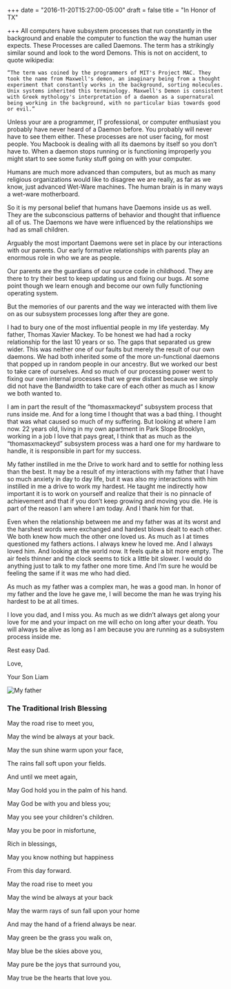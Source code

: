 +++
date = "2016-11-20T15:27:00-05:00"
draft = false
title = "In Honor of TX"

+++
All computers have subsystem processes that run constantly in the background and enable the computer to function the way the human user expects. These Processes are called Daemons. The term has a strikingly similar sound and look to the word Demons. This is not on accident, to quote wikipedia:

`“The term was coined by the programmers of MIT's Project MAC. They took the name from Maxwell's demon, an imaginary being from a thought experiment that constantly works in the background, sorting molecules. Unix systems inherited this terminology. Maxwell's Demon is consistent with Greek mythology's interpretation of a daemon as a supernatural being working in the background, with no particular bias towards good or evil.”`

Unless your are a programmer, IT professional, or computer enthusiast you probably have never heard of a Daemon before. You probably will never have to see them either. These processes are not user facing, for most people. You Macbook is dealing with all its daemons by itself so you don’t have to. When a daemon stops running or is functioning improperly you might start to see some funky stuff going on with your computer.

Humans are much more advanced than computers, but as much as many religious organizations would like to disagree we are really, as far as we know, just advanced Wet-Ware machines. The human brain is in many ways a wet-ware motherboard.

So it is my personal belief that humans have Daemons inside us as well. They are the subconscious patterns of behavior and thought that influence all of us. The Daemons we have were influenced by the relationships we had as small children.

Arguably the most important Daemons were set in place by our interactions with our parents. Our early formative relationships with parents play an enormous role in who we are as people.

Our parents are the guardians of our source code in childhood. They are there to try their best to keep updating us and fixing our bugs. At some point though we learn enough and become our own fully functioning operating system.

But the memories of our parents and the way we interacted with them live on as our subsystem processes long after they are gone.

I had to bury one of the most influential people in my life yesterday. My father, Thomas Xavier Mackey. To be honest we had had a rocky relationship for the last 10 years or so. The gaps that separated us grew wider. This was neither one of our faults but merely the result of our own daemons. We had both inherited some of the more un-functional daemons that popped up in random people in our ancestry. But we worked our best to take care of ourselves. And so much of our processing power went to fixing our own internal processes that we grew distant because we simply did not have the Bandwidth to take care of each other as much as I know we both wanted to.

I am in part the result of the “thomasxmackeyd” subsystem process that runs inside me. And for a long time I thought that was a bad thing. I thought that was what caused so much of my suffering. But looking at where I am now. 22 years old, living in my own apartment in Park Slope Brooklyn, working in a job I love that pays great, I think that as much as the “thomasxmackeyd” subsystem process was a hard one for my hardware to handle, it is responsible in part for my success.

My father instilled in me the Drive to work hard and to settle for nothing less than the best. It may be a result of my interactions with my father that I have so much anxiety in day to day life, but it was also my interactions with him instilled in me a drive to work my hardest. He taught me indirectly how important it is to work on yourself and realize that their is no pinnacle of achievement and that if you don’t keep growing and moving you die. He is part of the reason I am where I am today. And I thank him for that.

Even when the relationship between me and my father was at its worst and the harshest words were exchanged and hardest blows dealt to each other. We both knew how much the other one loved us. As much as I at times questioned my fathers actions. I always knew he loved me. And I always loved him. And looking at the world now. It feels quite a bit more empty. The air feels thinner and the clock seems to tick a little bit slower. I would do anything just to talk to my father one more time. And I’m sure he would be feeling the same if it was me who had died.

As much as my father was a complex man, he was a good man. In honor of my father and the love he gave me, I will become the man he was trying his hardest to be at all times.

I love you dad, and I miss you. As much as we didn’t always get along your love for me and your impact on me will echo on long after your death. You will always be alive as long as I am because you are running as a subsystem process inside me.

Rest easy Dad.

Love,

Your Son Liam

![My father](/images/NY-Lt-Mackey.jpg)

### The Traditional Irish Blessing

May the road rise to meet you,

May the wind be always at your back.

May the sun shine warm upon your face,

The rains fall soft upon your fields.

And until we meet again,

May God hold you in the palm of his hand.

May God be with you and bless you;

May you see your children's children.

May you be poor in misfortune,

Rich in blessings,

May you know nothing but happiness

From this day forward.

May the road rise to meet you

May the wind be always at your back

May the warm rays of sun fall upon your home

And may the hand of a friend always be near.

May green be the grass you walk on,

May blue be the skies above you,

May pure be the joys that surround you,

May true be the hearts that love you.